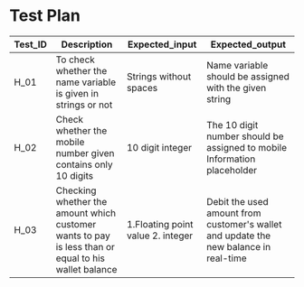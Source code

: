# Test Plan

|Test_ID|Description|Expected_input|Expected_output|
|-------|-----------|--------------|---------------|
|H_01|To check whether the name variable is given in strings or not|Strings without spaces|Name variable should be assigned with the given string|
|H_02|Check whether the mobile number given contains only 10 digits|10 digit integer|The 10 digit number should be assigned to mobile Information placeholder|
|H_03|Checking whether the amount which customer wants to pay is less than or equal to his wallet balance|1.Floating point value 2. integer|Debit the used amount from customer's wallet and update the new balance in real-time |
